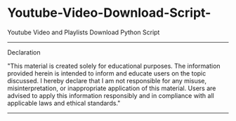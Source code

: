 # Youtube-Video-Download-Script-
Youtube Video and Playlists Download  Python Script 

---

Declaration

"This material is created solely for educational purposes. The information provided herein is intended to inform and educate users on the topic discussed. I hereby declare that I am not responsible for any misuse, misinterpretation, or inappropriate application of this material. Users are advised to apply this information responsibly and in compliance with all applicable laws and ethical standards."


---
